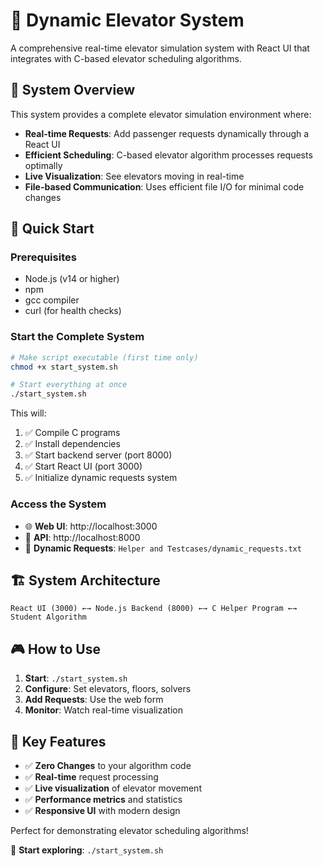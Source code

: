 # 🏢 Dynamic Elevator System

A comprehensive real-time elevator simulation system with React UI that integrates with C-based elevator scheduling algorithms.

## 🎯 System Overview

This system provides a complete elevator simulation environment where:
- **Real-time Requests**: Add passenger requests dynamically through a React UI
- **Efficient Scheduling**: C-based elevator algorithm processes requests optimally
- **Live Visualization**: See elevators moving in real-time
- **File-based Communication**: Uses efficient file I/O for minimal code changes

## 🚀 Quick Start

### Prerequisites
- Node.js (v14 or higher)
- npm
- gcc compiler
- curl (for health checks)

### Start the Complete System
```bash
# Make script executable (first time only)
chmod +x start_system.sh

# Start everything at once
./start_system.sh
```

This will:
1. ✅ Compile C programs
2. ✅ Install dependencies
3. ✅ Start backend server (port 8000)
4. ✅ Start React UI (port 3000)
5. ✅ Initialize dynamic requests system

### Access the System
- 🌐 **Web UI**: http://localhost:3000
- 🔧 **API**: http://localhost:8000
- 📁 **Dynamic Requests**: `Helper and Testcases/dynamic_requests.txt`

## 🏗️ System Architecture

```
React UI (3000) ←→ Node.js Backend (8000) ←→ C Helper Program ←→ Student Algorithm
```

## 🎮 How to Use

1. **Start**: `./start_system.sh`
2. **Configure**: Set elevators, floors, solvers
3. **Add Requests**: Use the web form
4. **Monitor**: Watch real-time visualization

## 🔧 Key Features

- ✅ **Zero Changes** to your algorithm code
- ✅ **Real-time** request processing  
- ✅ **Live visualization** of elevator movement
- ✅ **Performance metrics** and statistics
- ✅ **Responsive UI** with modern design

Perfect for demonstrating elevator scheduling algorithms!

🚀 **Start exploring**: `./start_system.sh` 
